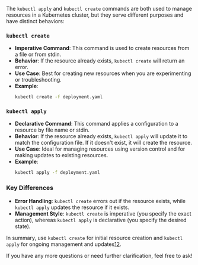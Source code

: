 The `kubectl apply` and `kubectl create` commands are both used to manage resources in a Kubernetes cluster, but they serve different purposes and have distinct behaviors:

### `kubectl create`
- **Imperative Command**: This command is used to create resources from a file or from stdin.
- **Behavior**: If the resource already exists, `kubectl create` will return an error.
- **Use Case**: Best for creating new resources when you are experimenting or troubleshooting.
- **Example**:
  ```sh
  kubectl create -f deployment.yaml
  ```

### `kubectl apply`
- **Declarative Command**: This command applies a configuration to a resource by file name or stdin.
- **Behavior**: If the resource already exists, `kubectl apply` will update it to match the configuration file. If it doesn't exist, it will create the resource.
- **Use Case**: Ideal for managing resources using version control and for making updates to existing resources.
- **Example**:
  ```sh
  kubectl apply -f deployment.yaml
  ```

### Key Differences
- **Error Handling**: `kubectl create` errors out if the resource exists, while `kubectl apply` updates the resource if it exists.
- **Management Style**: `kubectl create` is imperative (you specify the exact action), whereas `kubectl apply` is declarative (you specify the desired state).

In summary, use `kubectl create` for initial resource creation and `kubectl apply` for ongoing management and updates[1](https://www.baeldung.com/ops/kubectl-apply-create)[2](https://spacelift.io/blog/kubectl-apply-vs-create).

If you have any more questions or need further clarification, feel free to ask!